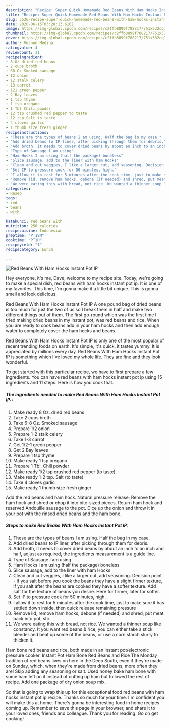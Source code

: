 ```yaml
---
description: "Recipe: Super Quick Homemade Red Beans With Ham Hocks Instant Pot IP"
title: "Recipe: Super Quick Homemade Red Beans With Ham Hocks Instant Pot IP"
slug: 3536-recipe-super-quick-homemade-red-beans-with-ham-hocks-instant-pot-ip
date: 2020-06-15T03:28:13.616Z
image: https://img-global.cpcdn.com/recipes/c2ffb8899f788217/751x532cq70/red-beans-with-ham-hocks-instant-pot-ip-recipe-main-photo.jpg
thumbnail: https://img-global.cpcdn.com/recipes/c2ffb8899f788217/751x532cq70/red-beans-with-ham-hocks-instant-pot-ip-recipe-main-photo.jpg
cover: https://img-global.cpcdn.com/recipes/c2ffb8899f788217/751x532cq70/red-beans-with-ham-hocks-instant-pot-ip-recipe-main-photo.jpg
author: Vernon Medina
ratingvalue: 4
reviewcount: 11
recipeingredient:
- 8 Oz dried red beans
- 2 cups broth
- 68 Oz Smoked sausage
- 12 onion
- 12 stalk celery
- 13 carrot
- 121 green pepper
- 2 Bay leaves
- 1 tsp thyme
- 1 tsp oregano
- 1 Tbl Chili powder
- 12 tsp crushed red pepper to taste
- 12 tsp Salt to taste
- 4 cloves garlic
- 1 thumb size fresh ginger
recipeinstructions:
- "These are the types of beans I am using. Half the bag in my case."
- "Add dried beans to IP liner, after picking through them for debris."
- "Add broth, it needs to cover dried beans by about an inch to an inch and half, adjust as required, the ingredients measurement is a guide line."
- "Type of Sausage I am using"
- "Ham Hocks I am using (half the package) boneless"
- "Slice sausage, add to the liner with ham Hocks"
- "Clean and cut veggies, I like a larger cut, add seasoning. Decision point - if you salt before you cook the beans they have a slight firmer texture, if you salt after the beans are cooked they have a softer texture. Add salt for the texture of beans you desire. Here for firmer, later for softer."
- "Set IP to pressure cook for 50 minutes, high."
- "I allow it to rest for 5 minutes after the cook time, just to make sure it has settled down inside, then quick release remaining pressure"
- "Remove lid, remove ham hocks, debone (if needed) and shred, put meat back into pot, stir."
- "We were eating this with bread, not rice. We wanted a thinner soup like constancy. It you want red beans &amp; rice, you can either take a stick blender and beat up some of the beans, or use a corn starch slurry to thicken it."
categories:
- Resep
tags:
- red
- beans
- with

katakunci: red beans with
nutrition: 256 calories
recipecuisine: Indonesian
preptime: "PT18M"
cooktime: "PT1H"
recipeyield: "1"
recipecategory: Lunch

---
```



![Red Beans With Ham Hocks Instant Pot IP](https://img-global.cpcdn.com/recipes/c2ffb8899f788217/751x532cq70/red-beans-with-ham-hocks-instant-pot-ip-recipe-main-photo.jpg)

Hey everyone, it's me, Dave, welcome to my recipe site. Today, we're going to make a special dish, red beans with ham hocks instant pot ip. It is one of my favorites. This time, I'm gonna make it a little bit unique. This is gonna smell and look delicious.

Red Beans With Ham Hocks Instant Pot IP A one pound bag of dried beans is too much for just the two of us so I break them in half and make two different things out of them. The first go-round which was the first time I tried making dried beans in my instant pot, was red beans and rice. When you are ready to cook beans add in your ham hocks and then add enough water to completely cover the ham hocks and beans.

Red Beans With Ham Hocks Instant Pot IP is only one of the most popular of recent trending foods on earth. It's simple, it's quick, it tastes yummy. It is appreciated by millions every day. Red Beans With Ham Hocks Instant Pot IP is something which I've loved my whole life. They are fine and they look wonderful.


To get started with this particular recipe, we have to first prepare a few ingredients. You can have red beans with ham hocks instant pot ip using 15 ingredients and 11 steps. Here is how you cook that.

##### The ingredients needed to make Red Beans With Ham Hocks Instant Pot IP::

1. Make ready 8 Oz. dried red beans
1. Take 2 cups broth
1. Take 6-8 Oz. Smoked sausage
1. Prepare 1/2 onion
1. Prepare 1-2 stalk celery
1. Take 1-3 carrot
1. Get 1/2-1 green pepper
1. Get 2 Bay leaves
1. Prepare 1 tsp thyme
1. Make ready 1 tsp oregano
1. Prepare 1 Tbl. Chili powder
1. Make ready 1/2 tsp crushed red pepper (to taste)
1. Make ready 1-2 tsp. Salt (to taste)
1. Take 4 cloves garlic
1. Make ready 1 thumb size fresh ginger


Add the red beans and ham hock. Natural pressure release; Remove the ham hock and shred or chop it into bite-sized pieces. Return ham hock and reserved Andouille sausage to the pot. Dice up the onion and throw it in your pot with the rinsed dried beans and the ham bone. 

##### Steps to make Red Beans With Ham Hocks Instant Pot IP:

1. These are the types of beans I am using. Half the bag in my case.
1. Add dried beans to IP liner, after picking through them for debris.
1. Add broth, it needs to cover dried beans by about an inch to an inch and half, adjust as required, the ingredients measurement is a guide line.
1. Type of Sausage I am using
1. Ham Hocks I am using (half the package) boneless
1. Slice sausage, add to the liner with ham Hocks
1. Clean and cut veggies, I like a larger cut, add seasoning. Decision point - if you salt before you cook the beans they have a slight firmer texture, if you salt after the beans are cooked they have a softer texture. Add salt for the texture of beans you desire. Here for firmer, later for softer.
1. Set IP to pressure cook for 50 minutes, high.
1. I allow it to rest for 5 minutes after the cook time, just to make sure it has settled down inside, then quick release remaining pressure
1. Remove lid, remove ham hocks, debone (if needed) and shred, put meat back into pot, stir.
1. We were eating this with bread, not rice. We wanted a thinner soup like constancy. It you want red beans &amp; rice, you can either take a stick blender and beat up some of the beans, or use a corn starch slurry to thicken it.


Ham bone red beans and rice, both made in an instant pot/electronic pressure cooker. Instant Pot Ham Bone Red Beans and Rice The Monday tradition of red beans lives on here in the Deep South, even if they&#39;re made on Sunday, which, when they&#39;re made from dried beans, more often they are! Skip adding any seasoning or salt. Used honey bake ham bone with some ham left on it instead of cutting up ham but followed the rest of recipe. Add one package of dry onion soup mix. 

So that is going to wrap this up for this exceptional food red beans with ham hocks instant pot ip recipe. Thanks so much for your time. I'm confident you will make this at home. There's gonna be interesting food in home recipes coming up. Remember to save this page in your browser, and share it to your loved ones, friends and colleague. Thank you for reading. Go on get cooking!
